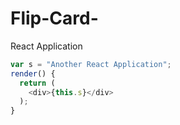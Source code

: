 # Flip-Card-
React Application


```javascript
var s = "Another React Application";
render() {
  return (
    <div>{this.s}</div>
  );
}
```
